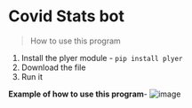 # Covid Stats bot


> How to use this program

 1. Install the plyer module - ```pip install plyer```
 2. Download the file
 3. Run it

**Example of how to use this program**- 
![image](https://user-images.githubusercontent.com/74136406/127748183-01cf37e1-d867-4ac1-932a-1714a4f93094.png)
